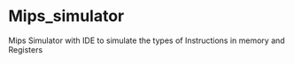 # Mips_simulator
 Mips Simulator with IDE to simulate the types of Instructions in memory and Registers
